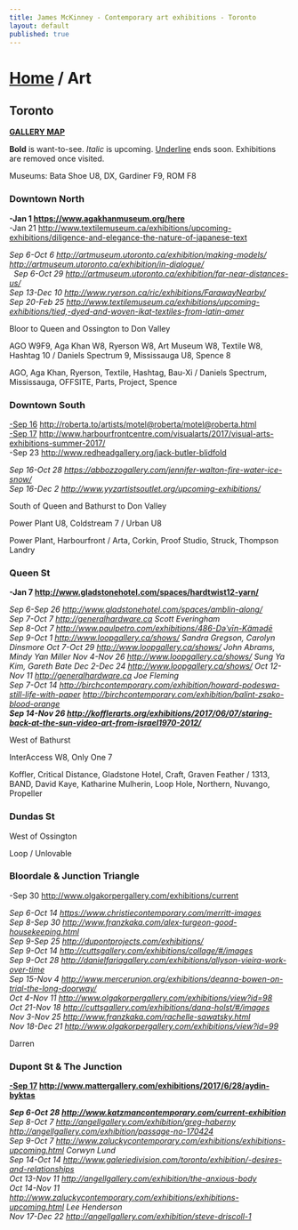 ```yaml
---
title: James McKinney - Contemporary art exhibitions - Toronto
layout: default
published: true
---
```


# [Home](/) / Art

## Toronto

**[GALLERY MAP](https://www.google.com/maps/d/u/0/edit?mid=1sMiga7vQsqWdqEVQCqHsxjX2jeU)**

<span class="glyphicon glyphicon-info-sign" aria-hidden="true"></span> <strong>Bold</strong> is want-to-see. <em>Italic</em> is upcoming. <u>Underline</u> ends soon. Exhibitions are removed once visited.

<span class="glyphicon glyphicon-calendar" aria-hidden="true"></span> <span class="glyphicon glyphicon-time" aria-hidden="true"></span> Museums: Bata Shoe U8, DX, Gardiner F9, ROM F8

### Downtown North

**-Jan 1 <https://www.agakhanmuseum.org/here>**  
-Jan 21 <http://www.textilemuseum.ca/exhibitions/upcoming-exhibitions/diligence-and-elegance-the-nature-of-japanese-text>  

_Sep 6-Oct 6 <http://artmuseum.utoronto.ca/exhibition/making-models/> <http://artmuseum.utoronto.ca/exhibition/in-dialogue/>_  
  _Sep 6-Oct 29 <http://artmuseum.utoronto.ca/exhibition/far-near-distances-us/>_  
_Sep 13-Dec 10 <http://www.ryerson.ca/ric/exhibitions/FarawayNearby/>_  
_Sep 20-Feb 25 <http://www.textilemuseum.ca/exhibitions/upcoming-exhibitions/tied,-dyed-and-woven-ikat-textiles-from-latin-amer>_  

<span class="glyphicon glyphicon-info-sign" aria-hidden="true"></span> Bloor to Queen and Ossington to Don Valley

<span class="glyphicon glyphicon-time" aria-hidden="true"></span> AGO W9F9, Aga Khan W8, Ryerson W8, Art Museum W8, Textile W8, Hashtag 10 / Daniels Spectrum 9, Mississauga U8, Spence 8

<span class="glyphicon glyphicon-calendar" aria-hidden="true"></span> AGO, Aga Khan, Ryerson, Textile, Hashtag, Bau-Xi / Daniels Spectrum, Mississauga, OFFSITE, Parts, Project, Spence

### Downtown South

<u>-Sep 16</u> <http://roberta.to/artists/motel@roberta/motel@roberta.html>  
<u>-Sep 17</u> <http://www.harbourfrontcentre.com/visualarts/2017/visual-arts-exhibitions-summer-2017/>  
-Sep 23 <http://www.redheadgallery.org/jack-butler-blidfold>  

_Sep 16-Oct 28 <https://abbozzogallery.com/jennifer-walton-fire-water-ice-snow/>_  
_Sep 16-Dec 2 <http://www.yyzartistsoutlet.org/upcoming-exhibitions/>_  

<span class="glyphicon glyphicon-info-sign" aria-hidden="true"></span> South of Queen and Bathurst to Don Valley

<span class="glyphicon glyphicon-time" aria-hidden="true"></span> Power Plant U8, Coldstream 7 / Urban U8

<span class="glyphicon glyphicon-calendar" aria-hidden="true"></span> Power Plant, Harbourfront / Arta, Corkin, Proof Studio, Struck, Thompson Landry

### Queen St

**-Jan 7 <http://www.gladstonehotel.com/spaces/hardtwist12-yarn/>**  

_Sep 6-Sep 26 <http://www.gladstonehotel.com/spaces/amblin-along/>_  
_Sep 7-Oct 7 <http://generalhardware.ca> Scott Everingham_  
_Sep 8-Oct 7 <http://www.paulpetro.com/exhibitions/486-Dəˈvīn-Kämədē>_  
_Sep 9-Oct 1 <http://www.loopgallery.ca/shows/> Sandra Gregson, Carolyn Dinsmore_
_Oct 7-Oct 29 <http://www.loopgallery.ca/shows/> John Abrams, Mindy Yan Miller_
_Nov 4-Nov 26 <http://www.loopgallery.ca/shows/> Sung Ya Kim, Gareth Bate_
_Dec 2-Dec 24 <http://www.loopgallery.ca/shows/>_
_Oct 12-Nov 11 <http://generalhardware.ca> Joe Fleming_  
_Sep 7-Oct 14 <http://birchcontemporary.com/exhibition/howard-podeswa-still-life-with-paper> <http://birchcontemporary.com/exhibition/balint-zsako-blood-orange>_  
_**Sep 14-Nov 26 <http://kofflerarts.org/exhibitions/2017/06/07/staring-back-at-the-sun-video-art-from-israel1970-2012/>**_  

<span class="glyphicon glyphicon-info-sign" aria-hidden="true"></span> West of Bathurst

<span class="glyphicon glyphicon-time" aria-hidden="true"></span> InterAccess W8, Only One 7

<span class="glyphicon glyphicon-calendar" aria-hidden="true"></span> Koffler, Critical Distance, Gladstone Hotel, Craft, Graven Feather / 1313, BAND, David Kaye, Katharine Mulherin, Loop Hole, Northern, Nuvango, Propeller

### Dundas St

<span class="glyphicon glyphicon-info-sign" aria-hidden="true"></span> West of Ossington

<span class="glyphicon glyphicon-calendar" aria-hidden="true"></span> Loop / Unlovable

### Bloordale & Junction Triangle

-Sep 30 <http://www.olgakorpergallery.com/exhibitions/current>  

_Sep 6-Oct 14 <https://www.christiecontemporary.com/merritt-images>_  
_Sep 8-Sep 30 <http://www.franzkaka.com/alex-turgeon-good-housekeeping.html>_  
_Sep 9-Sep 25 <http://dupontprojects.com/exhibitions/>_  
_Sep 9-Oct 14 <http://cuttsgallery.com/exhibitions/collage/#/images>_  
_Sep 9-Oct 28 <http://danielfariagallery.com/exhibitions/allyson-vieira-work-over-time>_  
_Sep 15-Nov 4 <http://www.mercerunion.org/exhibitions/deanna-bowen-on-trial-the-long-doorway/>_  
_Oct 4-Nov 11 <http://www.olgakorpergallery.com/exhibitions/view?id=98>_  
_Oct 21-Nov 18 <http://cuttsgallery.com/exhibitions/dana-holst/#/images>_  
_Nov 3-Nov 25 <http://www.franzkaka.com/rachelle-sawatsky.html>_  
_Nov 18-Dec 21 <http://www.olgakorpergallery.com/exhibitions/view?id=99>_  

<span class="glyphicon glyphicon-calendar" aria-hidden="true"></span> Darren

### Dupont St & The Junction

**<u>-Sep 17</u> <http://www.mattergallery.com/exhibitions/2017/6/28/aydin-byktas>**  

_**Sep 6-Oct 28 <http://www.katzmancontemporary.com/current-exhibition>**_  
_Sep 8-Oct 7 <http://angellgallery.com/exhibition/greg-haberny> <http://angellgallery.com/exhibition/passage-no-170424>_  
_Sep 9-Oct 7 <http://www.zaluckycontemporary.com/exhibitions/exhibitions-upcoming.html> Corwyn Lund_  
_Sep 14-Oct 14 <http://www.galeriedivision.com/toronto/exhibition/-desires-and-relationships>_  
_Oct 13-Nov 11 <http://angellgallery.com/exhibition/the-anxious-body>_  
_Oct 14-Nov 11 <http://www.zaluckycontemporary.com/exhibitions/exhibitions-upcoming.html> Lee Henderson_  
_Nov 17-Dec 22 <http://angellgallery.com/exhibition/steve-driscoll-1>_  
